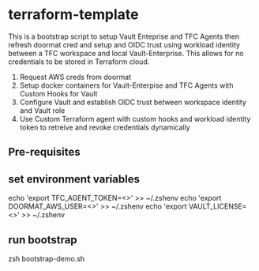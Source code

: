 # terraform-template

This is a bootstrap script to setup Vault Enteprise and TFC Agents then refresh doormat cred and setup and OIDC trust using workload identity between a TFC workspace and local Vault-Enterprise. This allows for no credentials to be stored in Terraform cloud.

1. Request AWS creds from doormat
2. Setup docker containers for Vault-Enterpise and TFC Agents with Custom Hooks for Vault
3. Configure Vault and establish OIDC trust between workspace identity and Vault role
4. Use Custom Terraform agent with custom hooks and workload identity token to retreive and revoke credentials dynamically

## Pre-requisites

## set environment variables

echo 'export TFC_AGENT_TOKEN=<>' >> ~/.zshenv
echo 'export DOORMAT_AWS_USER=<>' >> ~/.zshenv
echo 'export VAULT_LICENSE=<>' >> ~/.zshenv

## run bootstrap

zsh bootstrap-demo.sh
